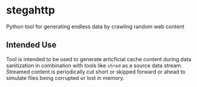 # stegahttp
Python tool for generating endless data by crawling random web content

## Intended Use
Tool is intended to be used to generate articficial cache content during data sanitization in combination with tools like `shred` as a source data stream. Streamed content is periodically cut short or skipped forward or ahead to simulate files being corrupted or lost in memory.
